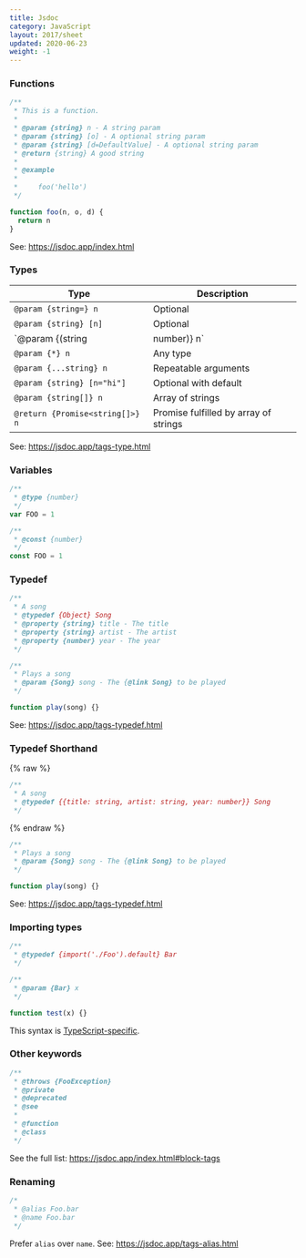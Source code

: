 ```yaml
---
title: Jsdoc
category: JavaScript
layout: 2017/sheet
updated: 2020-06-23
weight: -1
---
```


### Functions

```js
/**
 * This is a function.
 *
 * @param {string} n - A string param
 * @param {string} [o] - A optional string param
 * @param {string} [d=DefaultValue] - A optional string param
 * @return {string} A good string
 *
 * @example
 *
 *     foo('hello')
 */

function foo(n, o, d) {
  return n
}
```

See: <https://jsdoc.app/index.html>

### Types

| Type                            | Description                           |
| ------------------------------- | ------------------------------------- |
| `@param {string=} n`            | Optional                              |
| `@param {string} [n]`           | Optional                              |
| `@param {(string|number)} n`    | Multiple types                        |
| `@param {*} n`                  | Any type                              |
| `@param {...string} n`          | Repeatable arguments                  |
| `@param {string} [n="hi"]`      | Optional with default                 |
| `@param {string[]} n`           | Array of strings                      |
| `@return {Promise<string[]>} n` | Promise fulfilled by array of strings |

See: <https://jsdoc.app/tags-type.html>

### Variables

```js
/**
 * @type {number}
 */
var FOO = 1
```

```js
/**
 * @const {number}
 */
const FOO = 1
```

### Typedef

```js
/**
 * A song
 * @typedef {Object} Song
 * @property {string} title - The title
 * @property {string} artist - The artist
 * @property {number} year - The year
 */
```

```js
/**
 * Plays a song
 * @param {Song} song - The {@link Song} to be played
 */

function play(song) {}
```

See: <https://jsdoc.app/tags-typedef.html>

### Typedef Shorthand

{% raw %}

```js
/**
 * A song
 * @typedef {{title: string, artist: string, year: number}} Song
 */
```

{% endraw %}

```js
/**
 * Plays a song
 * @param {Song} song - The {@link Song} to be played
 */

function play(song) {}
```

See: <https://jsdoc.app/tags-typedef.html>

### Importing types

```js
/**
 * @typedef {import('./Foo').default} Bar
 */

/**
 * @param {Bar} x
 */

function test(x) {}
```

This syntax is [TypeScript-specific](https://github.com/Microsoft/TypeScript/wiki/JsDoc-support-in-JavaScript#import-types).

### Other keywords

```js
/**
 * @throws {FooException}
 * @private
 * @deprecated
 * @see
 *
 * @function
 * @class
 */
```

See the full list: <https://jsdoc.app/index.html#block-tags>

### Renaming

```js
/*
 * @alias Foo.bar
 * @name Foo.bar
 */
```

Prefer `alias` over `name`. See: <https://jsdoc.app/tags-alias.html>
